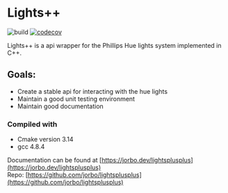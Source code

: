 # Lights++
![build](https://api.travis-ci.org/jorbo/LightsPlusPlus.svg?branch=master) [![codecov](https://codecov.io/gh/jorbo/LightsPlusPlus/branch/master/graph/badge.svg)](https://codecov.io/gh/jorbo/LightsPlusPlus)



Lights++ is a api wrapper for the Phillips Hue lights system implemented in C++.

## Goals:
+ Create a stable api for interacting with the hue lights
+ Maintain a good unit testing environment
+ Maintain good documentation

### Compiled with
+ Cmake version 3.14
+ gcc 4.8.4

Documentation can be found at [https://jorbo.dev/lightsplusplus](https://jorbo.dev/lightsplusplus)  
Repo: [https://github.com/jorbo/lightsplusplus](https://github.com/jorbo/lightsplusplus)
